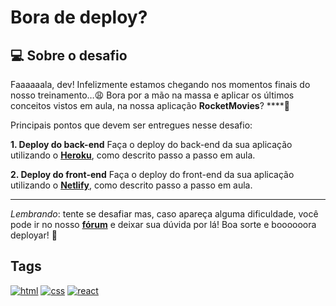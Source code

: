 # Bora de deploy?

## 💻 Sobre o desafio

Faaaaaala, dev! Infelizmente estamos chegando nos momentos finais do nosso treinamento…😩
Bora por a mão na massa e aplicar os últimos conceitos vistos em aula, na nossa aplicação **RocketMovies**? \*\*\*\*🚀

Principais pontos que devem ser entregues nesse desafio:

**1. Deploy do back-end**
Faça o deploy do back-end da sua aplicação utilizando o [**Heroku**](https://www.heroku.com/), como descrito passo a passo em aula.

**2. Deploy do front-end**
Faça o deploy do front-end da sua aplicação utilizando o **[Netlify](https://www.netlify.com/)**, como descrito passo a passo em aula.

---

_Lembrando_: tente se desafiar mas, caso apareça alguma dificuldade, você pode ir no nosso **[fórum](https://app.rocketseat.com.br/h/forum/explorer)** e deixar sua dúvida por lá!
Boa sorte e boooooora deployar! **🚀**

## Tags

[![html](https://camo.githubusercontent.com/fb8d8c63bd6142333a82e82c2e255f2cbdeb008bf56c96464ded3c032c0032a6/68747470733a2f2f696d672e736869656c64732e696f2f62616467652f48746d6c352d3035313232413f7374796c653d666c6174266c6f676f3d68746d6c35)](https://developer.mozilla.org/en-US/docs/Web/HTML)
[![css](https://camo.githubusercontent.com/12031019e79c64fd983746f4cd893a528603b8b76e226fcaf970e6761c970a3e/68747470733a2f2f696d672e736869656c64732e696f2f62616467652f437373332d3035313232413f7374796c653d666c6174266c6f676f3d63737333)](https://developer.mozilla.org/en-US/docs/Web/CSS)
[![react](https://camo.githubusercontent.com/8779498cc3e7e098aa109602367fb5e15f5707987c51614dfe6dc9bbc4263676/68747470733a2f2f696d672e736869656c64732e696f2f62616467652f52656163742d3035313232413f7374796c653d666c6174266c6f676f3d7265616374)](https://developer.mozilla.org/en-US/docs/Learn/Tools_and_testing/Client-side_JavaScript_frameworks/React_getting_started)
